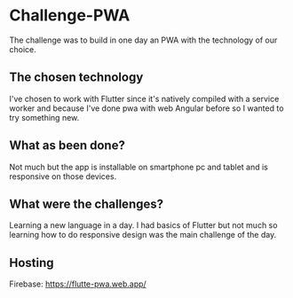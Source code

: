 # Challenge-PWA

The challenge was to build in one day an PWA with the technology of our choice.

## The chosen technology
I've chosen to work with Flutter since it's natively compiled with a service worker and because I've done pwa with web Angular before so I wanted to try something new.

## What as been done?

Not much but the app is installable on smartphone pc and tablet and is responsive on those devices. 

## What were the challenges?

Learning a new language in a day. I had basics of Flutter but not much so learning how to do responsive design was the main challenge of the day.

## Hosting
Firebase: https://flutte-pwa.web.app/